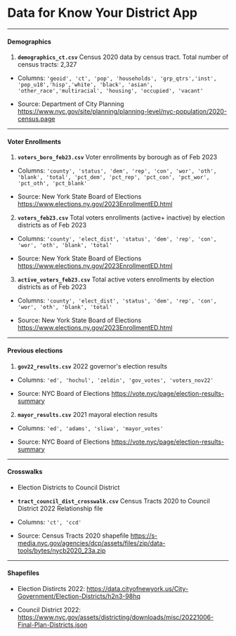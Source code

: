 # Data for Know Your District App

<hr>

#### Demographics

1. ****`demographics_ct.csv`**** Census 2020 data by census tract. Total number of census tracts: 2,327

- Columns: `'geoid', 'ct', 'pop', 'households', 'grp_qtrs','inst', 'pop_u18','hisp','white', 'black', 'asian', 'other_race','multiracial', 'housing', 'occupied', 'vacant'`

- Source: Department of City Planning https://www.nyc.gov/site/planning/planning-level/nyc-population/2020-census.page

<hr>

#### Voter Enrollments

1. ****`voters_boro_feb23.csv`**** Voter enrollments by borough as of Feb 2023

- Columns: `'county', 'status', 'dem', 'rep', 'con', 'wor', 'oth', 'blank', 'total', 'pct_dem', 'pct_rep', 'pct_con', 'pct_wor', 'pct_oth', 'pct_blank'`

- Source: New York State Board of Elections https://www.elections.ny.gov/2023EnrollmentED.html

2.  ****`voters_feb23.csv`**** Total voters enrollments (active+ inactive) by election districts as of Feb 2023

- Columns: `'county', 'elect_dist', 'status', 'dem', 'rep', 'con', 'wor', 'oth', 'blank', 'total'`

- Source: New York State Board of Elections https://www.elections.ny.gov/2023EnrollmentED.html

3.  ****`active_voters_feb23.csv`**** Total active voters enrollments by election districts as of Feb 2023

- Columns: `'county', 'elect_dist', 'status', 'dem', 'rep', 'con', 'wor', 'oth', 'blank', 'total'`

- Source: New York State Board of Elections https://www.elections.ny.gov/2023EnrollmentED.html

<hr>

#### Previous elections

1.  ****`gov22_results.csv`**** 2022 governor's election results

- Columns: `'ed', 'hochul', 'zeldin', 'gov_votes', 'voters_nov22'`

- Source: NYC Board of Elections https://vote.nyc/page/election-results-summary

2.  ****`mayor_results.csv`**** 2021 mayoral election results

- Columns: `'ed', 'adams', 'sliwa', 'mayor_votes'`

- Source: NYC Board of Elections https://vote.nyc/page/election-results-summary
		
<hr>

#### Crosswalks

- Election Districts to Council District

- ****`tract_council_dist_crosswalk.csv`**** Census Tracts 2020 to Council District 2022 Relationship file

- Columns: `'ct', 'ccd'`

- Source: Census Tracts 2020 shapefile https://s-media.nyc.gov/agencies/dcp/assets/files/zip/data-tools/bytes/nycb2020_23a.zip

<hr>

#### Shapefiles

- Election Distircts 2022: https://data.cityofnewyork.us/City-Government/Election-Districts/h2n3-98hq

- Council District 2022: https://www.nyc.gov/assets/districting/downloads/misc/20221006-Final-Plan-Districts.json